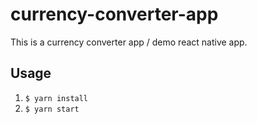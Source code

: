 # currency-converter-app

This is a currency converter app / demo react native app.

## Usage
1. `$ yarn install`
2. `$ yarn start`
